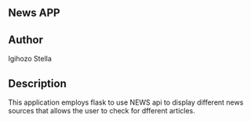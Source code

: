 ## News APP

## Author

Igihozo Stella

## Description

This application employs flask to use NEWS api to display different news sources that allows the user to check for dfferent articles.

##